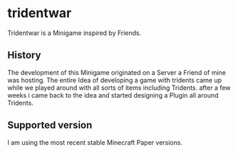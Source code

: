 # tridentwar
Tridentwar is a Minigame inspired by Friends.

## History
The development of this Minigame originated on a Server a Friend of mine was hosting. 
The entire Idea of developing a game with tridents came up while we played around with all sorts of items including Tridents.
after a few weeks i came back to the idea and started designing a Plugin all around Tridents.

## Supported version
I am using the most recent stable Minecraft Paper versions.
